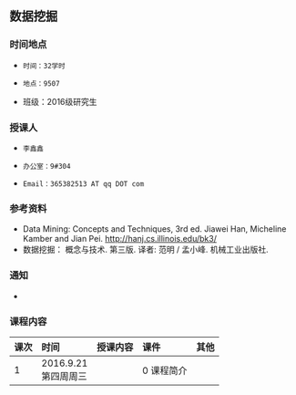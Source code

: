 
## 数据挖掘

### 时间地点
*     时间：32学时
*     地点：9507
* 班级：2016级研究生

### 授课人
*     李鑫鑫
*     办公室：9#304
*     Email：365382513 AT qq DOT com

### 参考资料
* Data Mining: Concepts and Techniques, 3rd ed. Jiawei Han, Micheline Kamber and Jian Pei. http://hanj.cs.illinois.edu/bk3/  
* 数据挖掘： 概念与技术. 第三版. 译者: 范明 / 孟小峰. 机械工业出版社.

### 通知
*

### 课程内容
| 课次  | 时间       |    授课内容 | 课件  | 其他 |
| :-------- | :--------       | :--------      | :--------  | :--------   |
| 1    | 2016.9.21 <br> 第四周周三  |  | 0 课程简介  |  |

